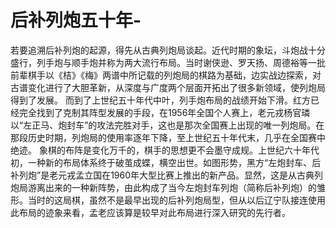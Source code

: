 # 后补列炮五十年-

   若要追溯后补列炮的起源，得先从古典列炮局谈起。近代时期的象坛，斗炮战十分盛行，列手炮与顺手炮并称为两大流行布局。当时谢侠逊、罗天扬、周德裕等一批前辈棋手以《桔》《梅》两谱中所记载的列炮局的棋路为基础，边实战边探索，对古谱变化进行了大胆革新，从深度与广度两个层面开拓出了很多新领域，使列炮局得到了发展。
     而到了上世纪五十年代中叶，列手炮布局的战绩开始下滑。红方已经完全找到了克制其阵型发展的手段，在1956年全国个人赛上，老元戎杨官璘以“左正马、炮封车”的攻法完胜对手，这也是那次全国赛上出现的唯一列炮局。在那段历史时期，列炮局的使用率逐年下降，至上世纪五十年代末，几乎在全国赛中绝迹。
     象棋的布阵是变化万千的，棋手的思想更不会墨守成规。上世纪六十年代初，一种新的布局体系终于破茧成蝶，横空出世。如图形势，黑方“左炮封车、后补列炮”是老元戎孟立国在1960年大型比赛上推出的新产品。显然，这是从古典列炮局游离出来的一种新阵势，由此构成了当今左炮封车列炮（简称后补列炮）的雏形。当时的这局棋，虽然不是最早出现的后补列炮局型，但从以后辽宁队接连使用此布局的迹象来看，孟老应该算是较早对此布局进行深入研究的先行者。

